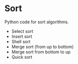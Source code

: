 # Sort

Python code for sort algorithms.

- Select sort
- Insert sort
- Shell sort
- Merge sort (from up to bottom)
- Merge sort from bottom to up
- Quick sort

